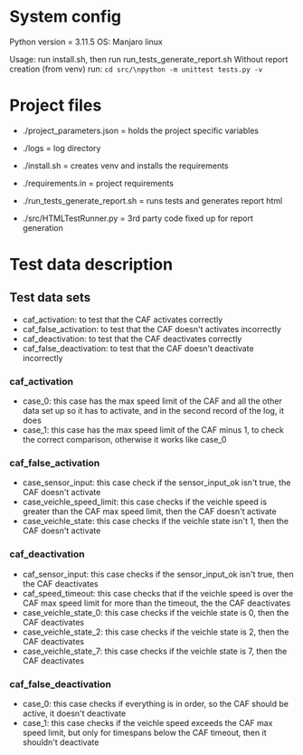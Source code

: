 # System config
Python version = 3.11.5
OS: Manjaro linux

Usage: run install.sh, then run run_tests_generate_report.sh 
Without report creation (from venv) run: 
`cd src/\npython -m unittest tests.py -v`  

# Project files
* ./project_parameters.json = holds the project specific variables
* ./logs = log directory

* ./install.sh = creates venv and installs the requirements
* ./requirements.in = project requirements
* ./run_tests_generate_report.sh = runs tests and generates report html
* ./src/HTMLTestRunner.py = 3rd party code fixed up for report generation

# Test data description
## Test data sets
* caf_activation: to test that the CAF activates correctly
* caf_false_activation: to test that the CAF doesn't activates incorrectly
* caf_deactivation: to test that the CAF deactivates correctly
* caf_false_deactivation: to test that the CAF doesn't deactivate incorrectly

### caf_activation
* case_0: this case has the max speed limit of the CAF and all the other data set up so it has to activate, and in the second record of the log, it does
* case_1: this case has the max speed limit of the CAF minus 1, to check the correct comparison, otherwise it works like case_0

### caf_false_activation
* case_sensor_input: this case check if the sensor_input_ok isn't true, the CAF doesn't activate
* case_veichle_speed_limit: this case checks if the veichle speed is greater than the CAF max speed limit, then the CAF doesn't activate
* case_veichle_state: this case checks if the veichle state isn't 1, then the CAF doesn't activate

### caf_deactivation
* caf_sensor_input: this case checks if the sensor_input_ok isn't true, then the CAF deactivates
* caf_speed_timeout: this case checks that if the veichle speed is over the CAF max speed limit for more than the timeout, the the CAF deactivates
* case_veichle_state_0: this case checks if the veichle state is 0, then the CAF deactivates
* case_veichle_state_2: this case checks if the veichle state is 2, then the CAF deactivates
* case_veichle_state_7: this case checks if the veichle state is 7, then the CAF deactivates

### caf_false_deactivation
* case_0: this case checks if everything is in order, so the CAF should be active, it doesn't deactivate
* case_1: this case checks if the veichle speed exceeds the CAF max speed limit, but only for timespans below the CAF timeout, then it shouldn't deactivate
